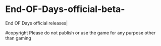 # End-OF-Days-official-beta-
End OF Days official releases|

#copyright
Please do not publish or use the game for any purpose other than gaming
